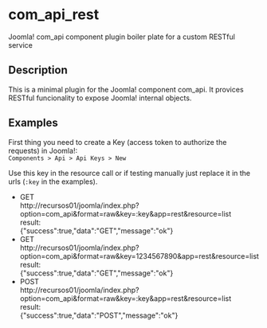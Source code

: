 # com_api_rest
Joomla! com_api component plugin boiler plate for a custom RESTful service

## Description

This is a minimal plugin for the Joomla! component com_api. It provices RESTful funcionality to expose Joomla! internal objects.

## Examples

First thing you need to create a Key (access token to authorize the requests) in Joomla!:  
`Components > Api > Api Keys > New`  

Use this key in the resource call or if testing manually just replace it in the urls (`:key` in the examples).


 - GET  
   http://recursos01/joomla/index.php?option=com_api&format=raw&key=:key&app=rest&resource=list  
   result:  
   {"success":true,"data":"GET","message":"ok"}  
 - GET  
   http://recursos01/joomla/index.php?option=com_api&format=raw&key=1234567890&app=rest&resource=list  
   result:  
   {"success":true,"data":"GET","message":"ok"}  
 - POST  
   http://recursos01/joomla/index.php?option=com_api&format=raw&key=:key&app=rest&resource=list  
   result:  
   {"success":true,"data":"POST","message":"ok"}  
   
